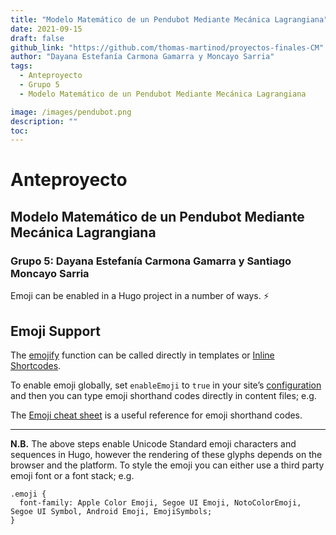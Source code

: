```yaml
---
title: "Modelo Matemático de un Pendubot Mediante Mecánica Lagrangiana"
date: 2021-09-15
draft: false
github_link: "https://github.com/thomas-martinod/proyectos-finales-CM"
author: "Dayana Estefanía Carmona Gamarra y Moncayo Sarria"
tags:
  - Anteproyecto
  - Grupo 5
  - Modelo Matemático de un Pendubot Mediante Mecánica Lagrangiana

image: /images/pendubot.png
description: ""
toc:
---
```

# Anteproyecto
## Modelo Matemático de un Pendubot Mediante Mecánica Lagrangiana
### Grupo 5: Dayana Estefanía Carmona Gamarra y Santiago Moncayo Sarria

Emoji can be enabled in a Hugo project in a number of ways. :zap:

## Emoji Support

The [emojify](https://gohugo.io/functions/emojify/) function can be called directly in templates or [Inline Shortcodes](https://gohugo.io/templates/shortcode-templates/#inline-shortcodes).

To enable emoji globally, set ```enableEmoji``` to ```true``` in your site’s [configuration](https://gohugo.io/getting-started/configuration/) and then you can type emoji shorthand codes directly in content files; e.g.

The [Emoji cheat sheet](http://www.emoji-cheat-sheet.com/) is a useful reference for emoji shorthand codes.

<hr>

**N.B.** The above steps enable Unicode Standard emoji characters and sequences in Hugo, however the rendering of these glyphs depends on the browser and the platform. To style the emoji you can either use a third party emoji font or a font stack; e.g.

```
.emoji {
  font-family: Apple Color Emoji, Segoe UI Emoji, NotoColorEmoji, Segoe UI Symbol, Android Emoji, EmojiSymbols;
}
```